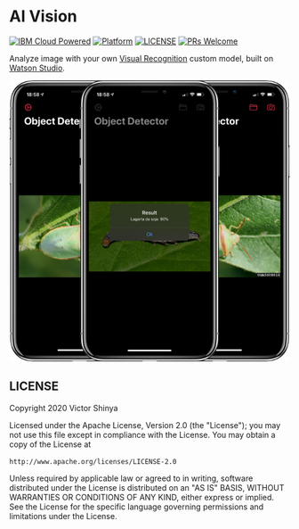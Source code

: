 #  AI Vision

[![IBM Cloud Powered](https://img.shields.io/badge/IBM%20Cloud-powered-blue.svg)](https://cloud.ibm.com)
[![Platform](https://img.shields.io/badge/platform-swift-lightgrey.svg?style=flat)](https://developer.ibm.com/swift/)
[![LICENSE](https://img.shields.io/badge/license-Apache--2.0-blue.svg)](https://github.com/victorshinya/ai-vision/blob/master/LICENSE)
[![PRs Welcome](https://img.shields.io/badge/PRs-welcome-brightgreen.svg)](https://github.com/victorshinya/ai-vision/pulls)

Analyze image with your own [Visual Recognition](https://cloud.ibm.com/catalog/services/visual-recognition) custom model, built on [Watson Studio](https://cloud.ibm.com/catalog/services/watson-studio).

<div align="center">
    <img src="doc/source/images/Screenshot.png?raw=true" alt="Draw App" />
</div>

## LICENSE

Copyright 2020 Victor Shinya

Licensed under the Apache License, Version 2.0 (the "License");
you may not use this file except in compliance with the License.
You may obtain a copy of the License at

    http://www.apache.org/licenses/LICENSE-2.0

Unless required by applicable law or agreed to in writing, software
distributed under the License is distributed on an "AS IS" BASIS,
WITHOUT WARRANTIES OR CONDITIONS OF ANY KIND, either express or implied.
See the License for the specific language governing permissions and
limitations under the License.
